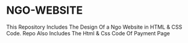 # NGO-WEBSITE

This Repository Includes The Design Of a Ngo Website in HTML & CSS Code.
Repo Also Includes The Html & Css Code Of Payment Page
